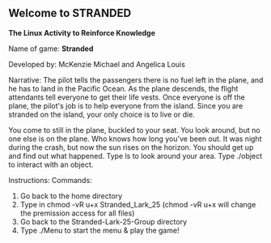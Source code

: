 ****Welcome to STRANDED****
-------------------------------------------------------------------------------------------------------------------------------------------------------------------------

****The Linux Activity to Reinforce Knowledge****

Name of game: **Stranded**

Developed by: McKenzie Michael and Angelica Louis

Narrative: 
The pilot tells the passengers there is no fuel left in the plane, and he has to land in the Pacific Ocean. As the plane descends, the flight attendants tell everyone to get their life vests. Once everyone is off the plane, the pilot's job is to help everyone from the island. Since you are stranded on the island, your only choice is to live or die.

You come to still in the plane, buckled to your seat. You look around, but no one else is on the plane. Who knows how long you've been out. It was night during the crash, but now the sun rises on the horizon. You should get up and find out what happened. Type ls to look around your area. Type ./object to interact with an object.

Instructions: 
Commands:
1. Go back to the home directory 
2. Type in chmod -vR u+x Stranded_Lark_25 (chmod -vR u+x will change the premission access for all files)
3. Go back to the Stranded-Lark-25-Group directory
4. Type ./Menu to start the menu & play the game!
